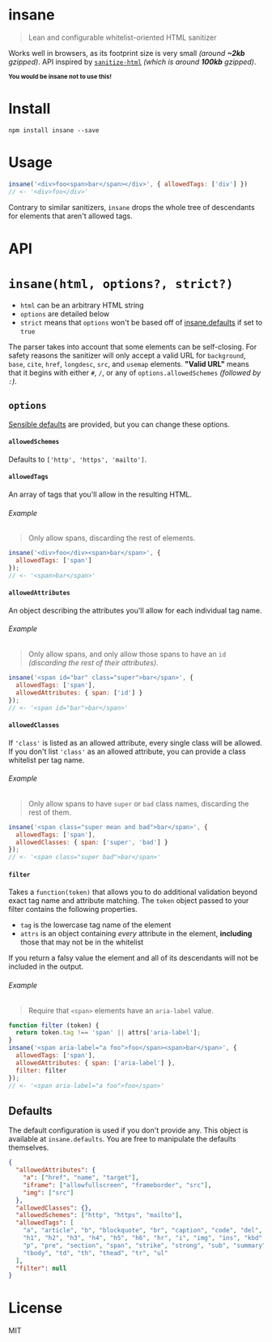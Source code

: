 # insane

> Lean and configurable whitelist-oriented HTML sanitizer

Works well in browsers, as its footprint size is very small _(around **~2kb** gzipped)_. API inspired by [`sanitize-html`][1] _(which is around **100kb** gzipped)_.

<sub>**You would be insane not to use this!**</sub>

# Install

```shell
npm install insane --save
```

# Usage

```js
insane('<div>foo<span>bar</span></div>', { allowedTags: ['div'] })
// <- '<div>foo</div>'
```

Contrary to similar sanitizers, `insane` drops the whole tree of descendants for elements that aren't allowed tags.

# API

# `insane(html, options?, strict?)`

- `html` can be an arbitrary HTML string
- `options` are detailed below
- `strict` means that `options` won't be based off of [insane.defaults](#defaults) if set to `true`

The parser takes into account that some elements can be self-closing. For safety reasons the sanitizer will only accept a valid URL for `background`, `base`, `cite`, `href`, `longdesc`, `src`, and `usemap` elements. **"Valid URL"** means that it begins with either `#`, `/`, or any of `options.allowedSchemes` _(followed by `:`)_.

## `options`

[Sensible defaults](#defaults) are provided, but you can change these options.

#### `allowedSchemes`

Defaults to `['http', 'https', 'mailto']`.

#### `allowedTags`

An array of tags that you'll allow in the resulting HTML.

###### Example

> Only allow spans, discarding the rest of elements.

```js
insane('<div>foo</div><span>bar</span>', {
  allowedTags: ['span']
});
// <- '<span>bar</span>'
```

#### `allowedAttributes`

An object describing the attributes you'll allow for each individual tag name.

###### Example

> Only allow spans, and only allow those spans to have an `id` _(discarding the rest of their attributes)_.

```js
insane('<span id="bar" class="super">bar</span>', {
  allowedTags: ['span'],
  allowedAttributes: { span: ['id'] }
});
// <- '<span id="bar">bar</span>'
```

#### `allowedClasses`

If `'class'` is listed as an allowed attribute, every single class will be allowed. If you don't list `'class'` as an allowed attribute, you can provide a class whitelist per tag name.

###### Example

> Only allow spans to have `super` or `bad` class names, discarding the rest of them.

```js
insane('<span class="super mean and bad">bar</span>', {
  allowedTags: ['span'],
  allowedClasses: { span: ['super', 'bad'] }
});
// <- '<span class="super bad">bar</span>'
```

#### `filter`

Takes a `function(token)` that allows you to do additional validation beyond exact tag name and attribute matching. The `token` object passed to your filter contains the following properties.

- `tag` is the lowercase tag name of the element
- `attrs` is an object containing _every_ attribute in the element, **including** those that may not be in the whitelist

If you return a falsy value the element and all of its descendants will not be included in the output.

###### Example

> Require that `<span>` elements have an `aria-label` value.

```js
function filter (token) {
  return token.tag !== 'span' || attrs['aria-label'];
}
insane('<span aria-label="a foo">foo</span><span>bar</span>', {
  allowedTags: ['span'],
  allowedAttributes: { span: ['aria-label'] },
  filter: filter
});
// <- '<span aria-label="a foo">foo</span>'
```

## Defaults

The default configuration is used if you don't provide any. This object is available at `insane.defaults`. You are free to manipulate the defaults themselves.

```json
{
  "allowedAttributes": {
    "a": ["href", "name", "target"],
    "iframe": ["allowfullscreen", "frameborder", "src"],
    "img": ["src"]
  },
  "allowedClasses": {},
  "allowedSchemes": ["http", "https", "mailto"],
  "allowedTags": [
    "a", "article", "b", "blockquote", "br", "caption", "code", "del", "details", "div", "em",
    "h1", "h2", "h3", "h4", "h5", "h6", "hr", "i", "img", "ins", "kbd", "li", "main", "ol",
    "p", "pre", "section", "span", "strike", "strong", "sub", "summary", "sup", "table",
    "tbody", "td", "th", "thead", "tr", "ul"
  ],
  "filter": null
}
```

# License

MIT

[1]: https://github.com/punkave/sanitize-html
